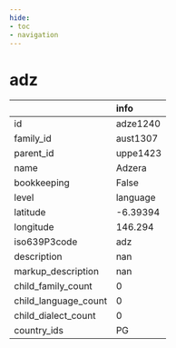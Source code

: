 ```yaml
---
hide:
- toc
- navigation
---
```

# adz
|                      | info     |
|:---------------------|:---------|
| id                   | adze1240 |
| family_id            | aust1307 |
| parent_id            | uppe1423 |
| name                 | Adzera   |
| bookkeeping          | False    |
| level                | language |
| latitude             | -6.39394 |
| longitude            | 146.294  |
| iso639P3code         | adz      |
| description          | nan      |
| markup_description   | nan      |
| child_family_count   | 0        |
| child_language_count | 0        |
| child_dialect_count  | 0        |
| country_ids          | PG       |
